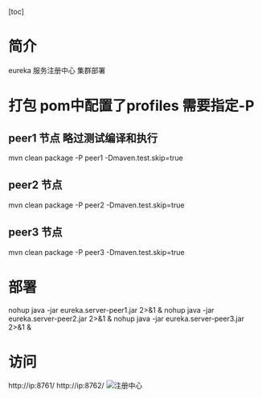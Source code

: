 [toc]
# 简介
eureka 服务注册中心
集群部署
# 打包 pom中配置了profiles 需要指定-P
## peer1 节点 略过测试编译和执行
mvn clean package -P peer1 -Dmaven.test.skip=true
## peer2 节点
mvn clean package -P peer2 -Dmaven.test.skip=true
## peer3 节点
mvn clean package -P peer3 -Dmaven.test.skip=true
# 部署
nohup java -jar eureka.server-peer1.jar 2>&1 &
nohup java -jar eureka.server-peer2.jar 2>&1 &
nohup java -jar eureka.server-peer3.jar 2>&1 &

# 访问
http://ip:8761/
http://ip:8762/
![注册中心](https://note.youdao.com/yws/public/resource/030c5ed1a14c969b99e35b06051c9f7a/xmlnote/C1198B87FEEB42498FEB2F469BCAB428/65138)

